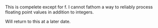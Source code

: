 This is compelete except for f. I cannot fathom a way to reliably process
floating point values in addition to integers.

Will return to this at a later date.
